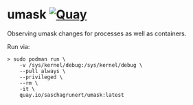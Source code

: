 # umask [![Quay](https://quay.io/repository/saschagrunert/umask/status)](https://quay.io/repository/saschagrunert/umask)

Observing umask changes for processes as well as containers.

Run via:

```console
> sudo podman run \
    -v /sys/kernel/debug:/sys/kernel/debug \
    --pull always \
    --privileged \
    --rm \
    -it \
    quay.io/saschagrunert/umask:latest
```
